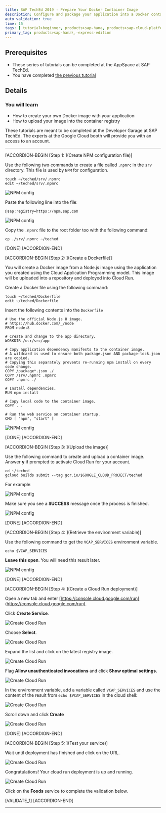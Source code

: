 ```yaml
---
title: SAP TechEd 2019 - Prepare Your Docker Container Image
description: Configure and package your application into a Docker container image
auto_validation: true
time: 15
tags: [ tutorial>beginner, products>sap-hana, products>sap-cloud-platform]
primary_tag: products>sap-hana\,-express-edition
---
```


## Prerequisites
- These series of tutorials can be completed at the AppSpace at SAP TechEd.
- You have completed [the previous tutorial](teched-google-cloud-run-4)

## Details
### You will learn
  - How to create your own Docker image with your application
  - How to upload your image into the container registry

These tutorials are meant to be completed at the Developer Garage at SAP TechEd. The experts at the Google Cloud booth will provide you with an access to an account.

---

[ACCORDION-BEGIN [Step 1: ](Create NPM configuration file)]

Use the following two commands to create a file called `.npmrc` in the `srv` directory. This file is used by `NPM` for configuration.

```ssh
touch ~/teched/srv/.npmrc
edit ~/teched/srv/.npmrc
```

![NPM config](1.png)

Paste the following line into the file:

```text
@sap:registry=https://npm.sap.com
```

![NPM config](2.png)

Copy the `.npmrc` file to the root folder too with the following command:

```ssh
cp ./srv/.npmrc ~/teched
```


[DONE]
[ACCORDION-END]

[ACCORDION-BEGIN [Step 2: ](Create a Dockerfile)]

You will create a Docker image from a Node.js image using the application you created using the Cloud Application Programming model. This image will be uploaded into a repository and deployed into Cloud Run.

Create a Docker file using the following command:

```ssh
touch ~/teched/Dockerfile
edit ~/teched/Dockerfile
```

Insert the following contents into the `Dockerfile`

```text
# Use the official Node.js 8 image.
# https://hub.docker.com/_/node
FROM node:8

# Create and change to the app directory.
WORKDIR /usr/src/app

# Copy application dependency manifests to the container image.
# A wildcard is used to ensure both package.json AND package-lock.json are copied.
# Copying this separately prevents re-running npm install on every code change.
COPY /package*.json ./
COPY /srv/.npmrc .npmrc
COPY .npmrc ./

# Install dependencies.
RUN npm install

# Copy local code to the container image.
COPY . .

# Run the web service on container startup.
CMD [ "npm", "start" ]

```

![NPM config](3.png)

[DONE]
[ACCORDION-END]


[ACCORDION-BEGIN [Step 3: ](Upload the image)]

Use the following command to create and upload a container image. Answer **y** if prompted to activate Cloud Run for your account.

```ssh
cd ~/teched
gcloud builds submit --tag gcr.io/$GOOGLE_CLOUD_PROJECT/teched
```

For example:

![NPM config](5.png)

Make sure you see a **SUCCESS** message once the process is finished.


![NPM config](6.png)

[DONE]
[ACCORDION-END]

[ACCORDION-BEGIN [Step 4: ](Retrieve the environment variable)]

Use the following command to get the `VCAP_SERVICES` environment variable.

```ssh
echo $VCAP_SERVICES
```
 **Leave this open**. You will need this result later.

 ![NPM config](7.png)

[DONE]
[ACCORDION-END]

[ACCORDION-BEGIN [Step 4: ](Create a Cloud Run deployment)]

Open a new tab and enter [https://console.cloud.google.com/run](https://console.cloud.google.com/run).

Click **Create Service**.

![Create Cloud Run](8.png)

Choose **Select**.

![Create Cloud Run](10.png)

Expand the list and click on the latest registry image.

![Create Cloud Run](11.png)

Flag **Allow unauthenticated invocations** and click **Show optimal settings**.

![Create Cloud Run](12.png)

In the environment variable, add a variable called `VCAP_SERVICES` and use the content of the result from `echo $VCAP_SERVICES` in the cloud shell:

![Create Cloud Run](13.png)

Scroll down and click **Create**

![Create Cloud Run](14.png)


[DONE]
[ACCORDION-END]

[ACCORDION-BEGIN [Step 5: ](Test your service)]

Wait until deployment has finished and click on the URL.

![Create Cloud Run](15.png)

Congratulations! Your cloud run deployment is up and running.

![Create Cloud Run](16.png)

Click on the **Foods** service to complete the validation below.

[VALIDATE_1]
[ACCORDION-END]

---
